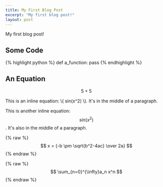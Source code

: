 ```yaml
---
title: My First Blog Post
excerpt: "My first blog post!"
layout: post
---
```


My first blog post!

## Some Code

{% highlight python %}
def a_function:
	pass
{% endhighlight %}

## An Equation

$$ 5 + 5 $$

This is an inline equation: \\( sin(x^2) \\). It's in the middle of a paragraph.

This is another inline equation: $$ sin(x^2) $$. It's also in the middle of a paragraph.

{% raw %}
$$
x = {-b \pm \sqrt{b^2-4ac} \over 2a}
$$
{% endraw %}

{% raw %}
$$
\sum_{n=0}^{\infty}a_n x^n
$$
{% endraw %}
